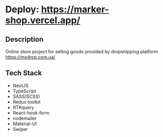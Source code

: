 # Deploy: https://marker-shop.vercel.app/

## Description

Online store project for selling goods provided by dropshipping platform https://msdrop.com.ua/

## Tech Stack

- NextJS
- TypeScript
- SASS(SCSS)
- Redux toolkit
- RTKquery
- React-hook-form
- nodemailer
- Material-UI
- Swiper
